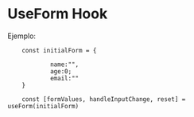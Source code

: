 # UseForm Hook

Ejemplo:

```
    const initialForm = {

            name:"",
            age:0;
            email:""
    }

    const [formValues, handleInputChange, reset] = useForm(initialForm)

```